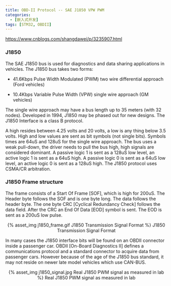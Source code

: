 ```yaml
---
title: OBD-II Protocol -- SAE J1850 VPW PWM
categories:
  - [嵌入式开发]
tags: [STM32, OBDII]
---
```


https://www.cnblogs.com/shangdawei/p/3235907.html

### J1850
The SAE J1850 bus is used for diagnostics and data sharing applications in vehicles. The J1850 bus takes two forms:

- 41.6Kbps Pulse Width Modulated (PWM) two wire differential approach (Ford vehicles)

- 10.4Kbps Variable Pulse Width (VPW) single wire approach (GM vehicles)

The single wire approach may have a bus length up to 35 meters (with 32 nodes). Developed in 1994, J1850 may be phased out for new designs. The J1850 Interface is a class B protocol.

A high resides between 4.25 volts and 20 volts, a low is any thing below 3.5 volts. High and low values are sent as bit symbols (not single bits). Symbols times are 64uS and 128uS for the single wire approach. The bus uses a weak pull-down, the driver needs to pull the bus high, high signals are considered dominant. A passive logic 1 is sent as a 128uS low level, an active logic 1 is sent as a 64uS high. A passive logic 0 is sent as a 64uS low level, an active logic 0 is sent as a 128uS high. The J1850 protocol uses CSMA/CR arbitration.

### J1850 Frame structure

The frame consists of a Start Of Frame [SOF], which is high for 200uS. The Header byte follows the SOF and is one byte long. The data follows the header byte. The one byte CRC [Cyclical Redundancy Check] follows the data field. After the CRC an End Of Data [EOD] symbol is sent. The EOD is sent as a 200uS low pulse.

<p align="center">
{% asset_img j1850_frame.gif J1850 Transmission Signal Format %}
<span>J1850 Transmission Signal Format</span>
</p>

In many cases the J1850 interface bits will be found on an OBDII connector inside a passenger car. OBDII [On-Board Diagnostics II] defines a communications protocol and a standard connector to acquire data from passenger cars. However because of the age of the J1850 bus standard, it may not reside on newer late model vehicles which use CAN-BUS.

<p align="center">
{% asset_img j1850_signal.jpg Real J1850 PWM signal as measured in lab %}
<span>Real J1850 PWM signal as measured in lab</span>
</p>